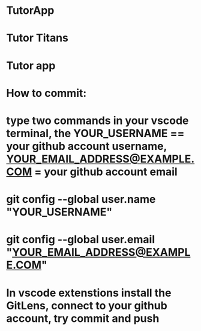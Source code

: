 # TutorApp
# Tutor Titans
# Tutor app

# How to commit: 
# type two commands in your vscode terminal, the YOUR_USERNAME == your github account username, YOUR_EMAIL_ADDRESS@EXAMPLE.COM = your github account email
# git config --global user.name "YOUR_USERNAME"
# git config --global user.email "YOUR_EMAIL_ADDRESS@EXAMPLE.COM"

# In vscode extenstions install the GitLens, connect to your github account, try commit and push